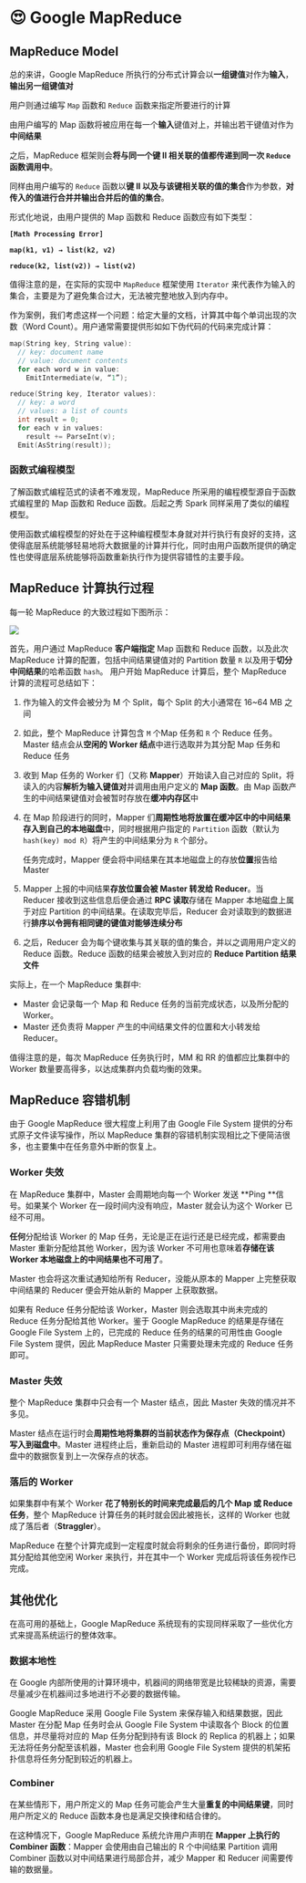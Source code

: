 # 😍 Google MapReduce

## **MapReduce Model**

总的来讲，Google MapReduce 所执行的分布式计算会以**一组键值**对作为**输入**，**输出另一组键值对**

用户则通过编写 `Map` 函数和 `Reduce` 函数来指定所要进行的计算

由用户编写的 Map 函数将被应用在每一个**输入**键值对上，并输出若干键值对作为**中间结果**

之后，MapReduce 框架则会**将与同一个键 II 相关联的值都传递到同一次 `Reduce` 函数调用中**。

同样由用户编写的 `Reduce` 函数以**键 II 以及与该键相关联的值的集合**作为参数，**对传入的值进行合并并输出合并后的值的集合**。

形式化地说，由用户提供的 Map 函数和 Reduce 函数应有如下类型：

**`[Math Processing Error]`**

**`map(k1, v1) → list(k2, v2)`**

**`reduce(k2, list(v2)) → list(v2)`**

值得注意的是，在实际的实现中 `MapReduce` 框架使用 `Iterator` 来代表作为输入的集合，主要是为了避免集合过大，无法被完整地放入到内存中。

作为案例，我们考虑这样一个问题：给定大量的文档，计算其中每个单词出现的次数（Word Count）。用户通常需要提供形如如下伪代码的代码来完成计算：

```cpp
map(String key, String value):
  // key: document name
  // value: document contents
  for each word w in value:
    EmitIntermediate(w, “1”);

reduce(String key, Iterator values):
  // key: a word
  // values: a list of counts
  int result = 0;
  for each v in values:
    result += ParseInt(v);
  Emit(AsString(result));
```

### **函数式编程模型**

了解函数式编程范式的读者不难发现，MapReduce 所采用的编程模型源自于函数式编程里的 Map 函数和 Reduce 函数。后起之秀 Spark 同样采用了类似的编程模型。

使用函数式编程模型的好处在于这种编程模型本身就对并行执行有良好的支持，这使得底层系统能够轻易地将大数据量的计算并行化，同时由用户函数所提供的确定性也使得底层系统能够将函数重新执行作为提供容错性的主要手段。

## MapReduce 计算执行过程

每一轮 MapReduce 的大致过程如下图所示：

![](https://s2.loli.net/2022/07/24/D8dExufbkRa52eT.png)

首先，用户通过 MapReduce **客户端指定** Map 函数和 Reduce 函数，以及此次 MapReduce 计算的配置，包括中间结果键值对的 Partition 数量 `R` 以及用于**切分中间结果**的哈希函数 `hash`。 用户开始 MapReduce 计算后，整个 MapReduce 计算的流程可总结如下：

1. 作为输入的文件会被分为 M 个 Split，每个 Split 的大小通常在 16\~64 MB 之间
2. 如此，整个 MapReduce 计算包含 `M` 个Map 任务和 `R` 个 Reduce 任务。Master 结点会从**空闲的 Worker 结点**中进行选取并为其分配 Map 任务和 Reduce 任务
3. 收到 Map 任务的 Worker 们（又称 **Mapper**）开始读入自己对应的 Split，将读入的内容**解析为输入键值对**并调用由用户定义的 **Map 函数**。由 Map 函数产生的中间结果键值对会被暂时存放在**缓冲内存区**中
4.  在 Map 阶段进行的同时，Mapper 们**周期性地将放置在缓冲区中的中间结果存入到自己的本地磁盘**中，同时根据用户指定的 `Partition` 函数（默认为 `hash(key) mod R`）将产生的中间结果分为 `R` 个部分。

    任务完成时，Mapper 便会将中间结果在其本地磁盘上的存放**位置**报告给 Master
5. Mapper 上报的中间结果**存放位置会被 Master 转发给 Reducer**。当 Reducer 接收到这些信息后便会通过 **RPC 读取**存储在 Mapper 本地磁盘上属于对应 Partition 的中间结果。在读取完毕后，Reducer 会对读取到的数据进行**排序以令拥有相同键的键值对能够连续分布**
6. 之后，Reducer 会为每个键收集与其关联的值的集合，并以之调用用户定义的 Reduce 函数。Reduce 函数的结果会被放入到对应的 **Reduce Partition 结果文件**

实际上，在一个 MapReduce 集群中:

* Master 会记录每一个 Map 和 Reduce 任务的当前完成状态，以及所分配的 Worker。
* Master 还负责将 Mapper 产生的中间结果文件的位置和大小转发给 Reducer。

值得注意的是，每次 MapReduce 任务执行时，MM 和 RR 的值都应比集群中的 Worker 数量要高得多，以达成集群内负载均衡的效果。

## **MapReduce 容错机制**

由于 Google MapReduce 很大程度上利用了由 Google File System 提供的分布式原子文件读写操作，所以 MapReduce 集群的容错机制实现相比之下便简洁很多，也主要集中在任务意外中断的恢复上。

### **Worker 失效**

在 MapReduce 集群中，Master 会周期地向每一个 Worker 发送 \*\*Ping \*\*信号。如果某个 Worker 在一段时间内没有响应，Master 就会认为这个 Worker 已经不可用。

**任何**分配给该 Worker 的 Map 任务，无论是正在运行还是已经完成，都需要由 Master 重新分配给其他 Worker，因为该 Worker 不可用也意味着**存储在该 Worker 本地磁盘上的中间结果也不可用了**。

Master 也会将这次重试通知给所有 Reducer，没能从原本的 Mapper 上完整获取中间结果的 Reducer 便会开始从新的 Mapper 上获取数据。

如果有 Reduce 任务分配给该 Worker，Master 则会选取其中尚未完成的 Reduce 任务分配给其他 Worker。鉴于 Google MapReduce 的结果是存储在 Google File System 上的，已完成的 Reduce 任务的结果的可用性由 Google File System 提供，因此 MapReduce Master 只需要处理未完成的 Reduce 任务即可。

### **Master 失效**

整个 MapReduce 集群中只会有一个 Master 结点，因此 Master 失效的情况并不多见。

Master 结点在运行时会**周期性地将集群的当前状态作为保存点（Checkpoint）写入到磁盘中**。Master 进程终止后，重新启动的 Master 进程即可利用存储在磁盘中的数据恢复到上一次保存点的状态。

### **落后的 Worker**

如果集群中有某个 Worker **花了特别长的时间来完成最后的几个 Map 或 Reduce 任务**，整个 MapReduce 计算任务的耗时就会因此被拖长，这样的 Worker 也就成了落后者（**Straggler**）。

MapReduce 在整个计算完成到一定程度时就会将剩余的任务进行备份，即同时将其分配给其他空闲 Worker 来执行，并在其中一个 Worker 完成后将该任务视作已完成。

## **其他优化**

在高可用的基础上，Google MapReduce 系统现有的实现同样采取了一些优化方式来提高系统运行的整体效率。

### **数据本地性**

在 Google 内部所使用的计算环境中，机器间的网络带宽是比较稀缺的资源，需要尽量减少在机器间过多地进行不必要的数据传输。

Google MapReduce 采用 Google File System 来保存输入和结果数据，因此 Master 在分配 Map 任务时会从 Google File System 中读取各个 Block 的位置信息，并尽量将对应的 Map 任务分配到持有该 Block 的 Replica 的机器上；如果无法将任务分配至该机器，Master 也会利用 Google File System 提供的机架拓扑信息将任务分配到较近的机器上。

### **Combiner**

在某些情形下，用户所定义的 Map 任务可能会产生大量**重复的中间结果键**，同时用户所定义的 Reduce 函数本身也是满足交换律和结合律的。

在这种情况下，Google MapReduce 系统允许用户声明在 **Mapper 上执行的 Combiner 函数**：Mapper 会使用由自己输出的 R 个中间结果 Partition 调用 Combiner 函数以对中间结果进行局部合并，减少 Mapper 和 Reducer 间需要传输的数据量。
